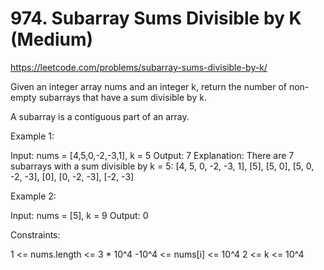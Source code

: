 # 974. Subarray Sums Divisible by K (Medium)

https://leetcode.com/problems/subarray-sums-divisible-by-k/

Given an integer array nums and an integer k, return the number of non-empty subarrays that have a sum divisible by k.

A subarray is a contiguous part of an array.

Example 1:

Input: nums = [4,5,0,-2,-3,1], k = 5
Output: 7
Explanation: There are 7 subarrays with a sum divisible by k = 5:
[4, 5, 0, -2, -3, 1], [5], [5, 0], [5, 0, -2, -3], [0], [0, -2, -3], [-2, -3]

Example 2:

Input: nums = [5], k = 9
Output: 0

Constraints:

1 <= nums.length <= 3 * 10^4
-10^4 <= nums[i] <= 10^4
2 <= k <= 10^4

